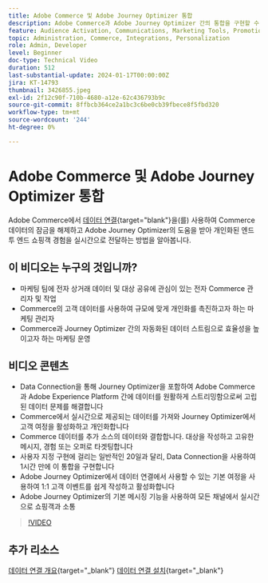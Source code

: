 ```yaml
---
title: Adobe Commerce 및 Adobe Journey Optimizer 통합
description: Adobe Commerce과 Adobe Journey Optimizer 간의 통합을 구현할 수 있는 이유와 방법에 대해 알아봅니다.
feature: Audience Activation, Communications, Marketing Tools, Promotions/Events
topic: Administration, Commerce, Integrations, Personalization
role: Admin, Developer
level: Beginner
doc-type: Technical Video
duration: 512
last-substantial-update: 2024-01-17T00:00:00Z
jira: KT-14793
thumbnail: 3426855.jpeg
exl-id: 2f12c90f-710b-4680-a12e-62c436793b9c
source-git-commit: 8ffbcb364ce2a1bc3c6be0cb39fbece8f5fbd320
workflow-type: tm+mt
source-wordcount: '244'
ht-degree: 0%

---
```


# Adobe Commerce 및 Adobe Journey Optimizer 통합

Adobe Commerce에서 [데이터 연결](https://experienceleague.adobe.com/docs/commerce-merchant-services/data-connection/overview.html?lang=ko){target="blank"}을(를) 사용하여 Commerce 데이터의 잠금을 해제하고 Adobe Journey Optimizer의 도움을 받아 개인화된 엔드 투 엔드 쇼핑객 경험을 실시간으로 전달하는 방법을 알아봅니다.

## 이 비디오는 누구의 것입니까?

- 마케팅 팀에 전자 상거래 데이터 및 대상 공유에 관심이 있는 전자 Commerce 관리자 및 작업
- Commerce의 고객 데이터를 사용하여 규모에 맞게 개인화를 촉진하고자 하는 마케팅 관리자
- Commerce과 Journey Optimizer 간의 자동화된 데이터 스트림으로 효율성을 높이고자 하는 마케팅 운영

## 비디오 콘텐츠

- Data Connection을 통해 Journey Optimizer을 포함하여 Adobe Commerce과 Adobe Experience Platform 간에 데이터를 원활하게 스트리밍함으로써 고립된 데이터 문제를 해결합니다
- Commerce에서 실시간으로 제공되는 데이터를 가져와 Journey Optimizer에서 고객 여정을 활성화하고 개인화합니다
- Commerce 데이터를 추가 소스의 데이터와 결합합니다. 대상을 작성하고 고유한 메시지, 경험 또는 오퍼로 타겟팅합니다
- 사용자 지정 구현에 걸리는 일반적인 20일과 달리, Data Connection을 사용하여 1시간 만에 이 통합을 구현합니다
- Adobe Journey Optimizer에서 데이터 연결에서 사용할 수 있는 기본 여정을 사용하여 1:1 고객 이벤트를 쉽게 작성하고 활성화합니다
- Adobe Journey Optimizer의 기본 메시징 기능을 사용하여 모든 채널에서 실시간으로 쇼핑객과 소통

>[!VIDEO](https://video.tv.adobe.com/v/3426855/?learn=on)

## 추가 리소스

[데이터 연결 개요](https://experienceleague.adobe.com/docs/commerce-merchant-services/data-connection/overview.html?lang=ko){target="_blank"}
[데이터 연결 설치](https://experienceleague.adobe.com/docs/commerce-merchant-services/data-connection/fundamentals/install.html?lang=ko){target="_blank"}
